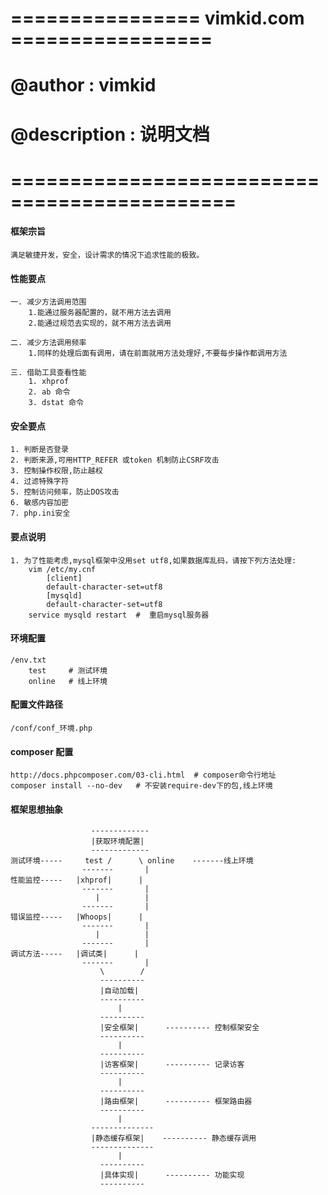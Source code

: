 # ================ vimkid.com =================
# @author      : vimkid  
# @description : 说明文档
# =============================================

#### 框架宗旨
    满足敏捷开发，安全，设计需求的情况下追求性能的极致。



#### 性能要点
    一. 减少方法调用范围
        1.能通过服务器配置的，就不用方法去调用
        2.能通过规范去实现的，就不用方法去调用

    二. 减少方法调用频率
        1.同样的处理后面有调用，请在前面就用方法处理好,不要每步操作都调用方法

    三. 借助工具查看性能
        1. xhprof
        2. ab 命令
        3. dstat 命令

#### 安全要点
    1. 判断是否登录
    2. 判断来源,可用HTTP_REFER 或token 机制防止CSRF攻击
    3. 控制操作权限,防止越权
    4. 过滤特殊字符
    5. 控制访问频率，防止DOS攻击
    6. 敏感内容加密
    7. php.ini安全

#### 要点说明
    1. 为了性能考虑,mysql框架中没用set utf8,如果数据库乱码，请按下列方法处理:
        vim /etc/my.cnf
            [client]
            default-character-set=utf8
            [mysqld]
            default-character-set=utf8
        service mysqld restart  #  重启mysql服务器
            
            
        
#### 环境配置
    /env.txt
        test     # 测试环境
        online   # 线上环境

#### 配置文件路径
    /conf/conf_环境.php

#### composer 配置
    http://docs.phpcomposer.com/03-cli.html  # composer命令行地址
    composer install --no-dev   # 不安装require-dev下的包,线上环境

#### 框架思想抽象
                      -------------
                      |获取环境配置|
                      -------------
    测试环境-----     test /      \ online    -------线上环境
                    -------       |
    性能监控-----   |xhprof|      | 
                    -------       | 
                       |          |
                    -------       |
    错误监控-----   |Whoops|      |
                    -------       |
                       |          |
                    -------       |
    调试方法-----   |调试类|      |
                    -------       |
                        \        /
                        ----------
                        |自动加载|    
                        ----------
                            |
                        ----------
                        |安全框架|      ---------- 控制框架安全
                        ----------
                            |
                        ----------
                        |访客框架|      ---------- 记录访客
                        ----------
                            |
                        ----------
                        |路由框架|      ---------- 框架路由器
                        ----------
                            |
                      --------------
                      |静态缓存框架|    ---------- 静态缓存调用
                      --------------
                            |
                        ----------
                        |具体实现|      ---------- 功能实现
                        ----------










    
